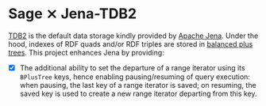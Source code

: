 # Sage ⨯ Jena-TDB2

[TDB2](https://github.com/apache/jena/tree/main/jena-tdb2) is the
default data storage kindly provided by [Apache
Jena](https://github.com/apache/jena). Under the hood, indexes of RDF
quads and/or RDF triples are stored in [balanced plus
trees](https://en.wikipedia.org/wiki/B%2B_tree). This project enhances
Jena by providing:

- [X] The additional ability to set the departure of a range iterator
  using its `BPlusTree` keys, hence enabling pausing/resuming of query
  execution: when pausing, the last key of a range iterator is saved;
  on resuming, the saved key is used to create a new range iterator
  departing from this key.
  






